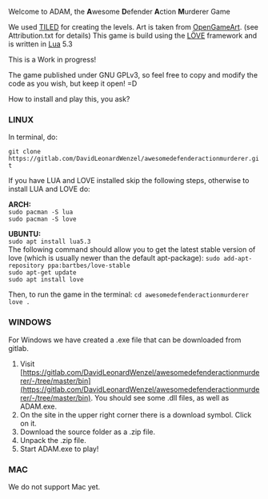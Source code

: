 Welcome to ADAM, the **A**wesome **D**efender **A**ction **M**urderer Game


We used [TILED](https://www.mapeditor.org/) for creating the levels. 
Art is taken from [OpenGameArt](https://opengameart.org/). (see Attribution.txt for details)
This game is build using the [LÖVE](https://love2d.org/) framework and is written in [Lua](https://www.lua.org/) 5.3

This is a Work in progress! 

The game published under GNU GPLv3, so feel free to copy and modify the code as you wish, but keep it open! =D


How to install and play this, you ask?

### LINUX

In terminal, do:  

`git clone https://gitlab.com/DavidLeonardWenzel/awesomedefenderactionmurderer.git`

If you have LUA and LOVE installed skip the following steps, otherwise to install LUA and LOVE do:    

**ARCH:**  
`sudo pacman -S lua`  
`sudo pacman -S love`  

**UBUNTU:**   
`sudo apt install lua5.3`    
The following command should allow you to get the latest stable version of love (which is usually newer than the default apt-package):
`sudo add-apt-repository ppa:bartbes/love-stable`  
`sudo apt-get update`  
`sudo apt install love`

Then, to run the game in the terminal:
`cd awesomedefenderactionmurderer`  
`love .`

### WINDOWS

For Windows we have created a .exe file that can be downloaded from gitlab. 
1. Visit [https://gitlab.com/DavidLeonardWenzel/awesomedefenderactionmurderer/-/tree/master/bin](https://gitlab.com/DavidLeonardWenzel/awesomedefenderactionmurderer/-/tree/master/bin). You should see some .dll files, as well as ADAM.exe.
2. On the site in the upper right corner there is a download symbol. Click on it.
3. Download the source folder as a .zip file.
4. Unpack the .zip file.
5. Start ADAM.exe to play!

### MAC

We do not support Mac yet.
